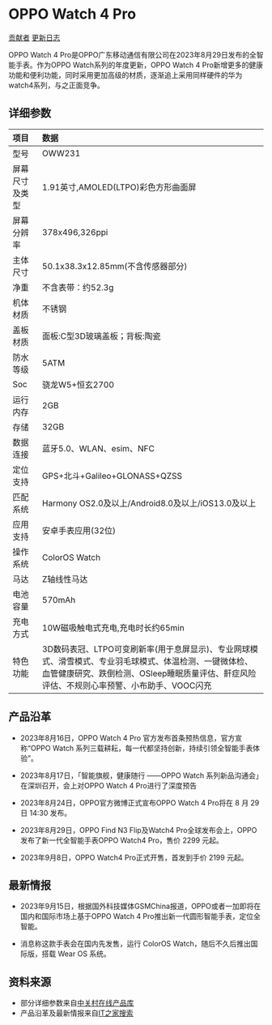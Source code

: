 # OPPO Watch 4 Pro

[贡献者](./_wiki_notes_/OPPO%20Watch%204%20Pro_authors.md)
[更新日志](./_wiki_notes_/OPPO%20Watch%204%20Pro_versions.md)

OPPO Watch 4 Pro是OPPO广东移动通信有限公司在2023年8月29日发布的全智能手表。作为OPPO Watch系列的年度更新，OPPO Watch 4 Pro新增更多的健康功能和便利功能，同时采用更加高级的材质，逐渐追上采用同样硬件的华为watch4系列，与之正面竞争。


## 详细参数
|项目|数据|
|:---|:---|
|型号|OWW231|
|屏幕尺寸及类型|1.91英寸,AMOLED(LTPO)彩色方形曲面屏|
|屏幕分辨率|378x496,326ppi|
|主体尺寸|50.1x38.3x12.85mm(不含传感器部分)|
|净重|不含表带：约52.3g|
|机体材质|不锈钢|
|盖板材质|面板:C型3D玻璃盖板；背板:陶瓷|
|防水等级|5ATM|
|Soc|骁龙W5+恒玄2700|
|运行内存|2GB|
|存储|32GB|
|数据连接|蓝牙5.0、WLAN、esim、NFC|
|定位支持|GPS+北斗+Galileo+GLONASS+QZSS|
|匹配系统|Harmony OS2.0及以上/Android8.0及以上/iOS13.0及以上|
|应用支持|安卓手表应用(32位)|
|操作系统|ColorOS Watch|
|马达|Z轴线性马达|
|电池容量|570mAh|
|充电方式|10W磁吸触电式充电,充电时长约65min|
|特色功能|3D数码表冠、LTPO可变刷新率(用于息屏显示)、专业网球模式、滑雪模式、专业羽毛球模式、体温检测、一键微体检、血管健康研究、跌倒检测、OSleep睡眠质量评估、鼾症风险评估、不规则心率预警、小布助手、VOOC闪充|


## 产品沿革

- 2023年8月16日，OPPO Watch 4 Pro 官方发布首条预热信息，官方宣称“OPPO Watch 系列三载耕耘，每一代都坚持创新，持续引领全智能手表体验”。

- 2023年8月17日，「智能旗舰，健康随行 ——OPPO Watch 系列新品沟通会」在深圳召开，会上对OPPO Watch 4 Pro进行了深度预告

-  2023年8月24日，OPPO官方微博正式宣布OPPO Watch 4 Pro将在 8 月 29 日 14:30 发布。

- 2023年8月29日，OPPO Find N3 Flip及Watch4 Pro全球发布会上，OPPO发布了新一代全智能手表OPPO Watch4 Pro，售价 2299 元起。

- 2023年9月8日，OPPO Watch4 Pro正式开售，首发到手价 2199 元起。


## 最新情报

- 2023年9月15日，根据国外科技媒体GSMChina报道，OPPO或者一加即将在国内和国际市场上基于OPPO Watch 4 Pro推出新一代圆形智能手表，定位全智能。

- 消息称这款手表会在国内先发售，运行 ColorOS Watch，随后不久后推出国际版，搭载 Wear OS 系统。


## 资料来源

- 部分详细参数来自[中关村在线产品库](https://detail.zol.com.cn/1857/1856837/param.shtml)
- 产品沿革及最新情报来自[IT之家搜索](https://www.ithome.com/search/oppo%20watch4.html)


